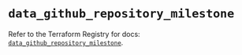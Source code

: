 # `data_github_repository_milestone`

Refer to the Terraform Registry for docs: [`data_github_repository_milestone`](https://registry.terraform.io/providers/integrations/github/6.0.0/docs/data-sources/repository_milestone).
